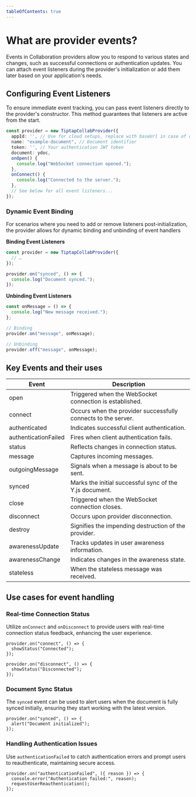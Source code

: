 ```yaml
---
tableOfContents: true
---
```



# What are provider events?

Events in Collaboration providers allow you to respond to various states and changes, such as successful connections or authentication updates. You can attach event listeners during the provider's initialization or add them later based on your application's needs.

## Configuring Event Listeners

To ensure immediate event tracking, you can pass event listeners directly to the provider's constructor. This method guarantees that listeners are active from the start.

```typescript
const provider = new TiptapCollabProvider({
  appId: '', // Use for cloud setups, replace with baseUrl in case of on-prem
  name: "example-document", // Document identifier
  token: '', // Your authentication JWT token
  document: ydoc,
  onOpen() {
    console.log("WebSocket connection opened.");
  },
  onConnect() {
    console.log("Connected to the server.");
  },
  // See below for all event listeners...
});

```

### Dynamic Event Binding

For scenarios where you need to add or remove listeners post-initialization, the provider allows for dynamic binding and unbinding of event handlers

**Binding Event Listeners**

```typescript
const provider = new TiptapCollabProvider({
  // …
});

provider.on("synced", () => {
  console.log("Document synced.");
});
```

**Unbinding Event Listeners**

```typescript
const onMessage = () => {
  console.log("New message received.");
};

// Binding
provider.on("message", onMessage);

// Unbinding
provider.off("message", onMessage);
```

## Key Events and their uses

| Event | Description |
| --- | --- |
| open | Triggered when the WebSocket connection is established. |
| connect | Occurs when the provider successfully connects to the server. |
| authenticated | Indicates successful client authentication. |
| authenticationFailed | Fires when client authentication fails. |
| status | Reflects changes in connection status. |
| message | Captures incoming messages. |
| outgoingMessage | Signals when a message is about to be sent. |
| synced | Marks the initial successful sync of the Y.js document. |
| close | Triggered when the WebSocket connection closes. |
| disconnect | Occurs upon provider disconnection. |
| destroy | Signifies the impending destruction of the provider. |
| awarenessUpdate | Tracks updates in user awareness information. |
| awarenessChange | Indicates changes in the awareness state. |
| stateless | When the stateless message was received. |

## Use cases for event handling

### Real-time Connection Status

Utilize `onConnect` and `onDisconnect` to provide users with real-time connection status feedback, enhancing the user experience.

```tsx
provider.on("connect", () => {
  showStatus("Connected");
});

provider.on("disconnect", () => {
  showStatus("Disconnected");
});
```

### Document Sync Status

The `synced` event can be used to alert users when the document is fully synced initially, ensuring they start working with the latest version.

```tsx
provider.on("synced", () => {
  alert("Document initialized");
});
```

### Handling Authentication Issues

Use `authenticationFailed` to catch authentication errors and prompt users to reauthenticate, maintaining secure access.

```tsx
provider.on("authenticationFailed", ({ reason }) => {
  console.error("Authentication failed:", reason);
  requestUserReauthentication();
});
```
